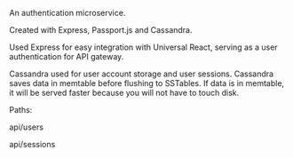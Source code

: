 
An authentication microservice.

Created with Express, Passport.js and Cassandra.

Used Express for easy integration with Universal React, serving as
a user authentication for API gateway.

Cassandra used for user account storage and user sessions. Cassandra 
saves data in memtable before flushing to SSTables. If data is in
memtable, it will be served faster because you will not have to touch
disk.

Paths:

api/users

api/sessions
